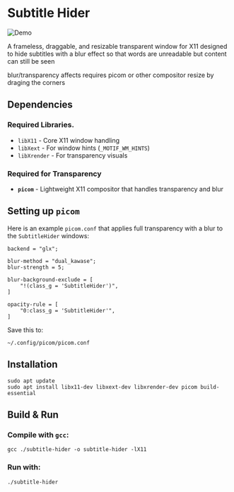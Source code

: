 # Subtitle Hider

![Demo](./media/subhide.gif)

A frameless, draggable, and resizable transparent window for X11 designed to
hide subtitles with a blur effect so that words are unreadable but content can
still be seen

blur/transparency affects requires picom or other compositor
resize by draging the corners

## Dependencies

### Required Libraries.

- `libX11` - Core X11 window handling
- `libXext` - For window hints (`_MOTIF_WM_HINTS`)
- `libXrender` - For transparency visuals

### Required for Transparency

- **`picom`** - Lightweight X11 compositor that handles transparency and blur

## Setting up `picom`

Here is an example `picom.conf` that applies full transparency with a blur to
the `SubtitleHider` windows:

```
backend = "glx";

blur-method = "dual_kawase";
blur-strength = 5;

blur-background-exclude = [
    "!(class_g = 'SubtitleHider')",
]

opacity-rule = [
    "0:class_g = 'SubtitleHider'",
]
```
Save this to:

```
~/.config/picom/picom.conf
```

## Installation

```
sudo apt update
sudo apt install libx11-dev libxext-dev libxrender-dev picom build-essential
```
## Build & Run

### Compile with `gcc`:

```
gcc ./subtitle-hider -o subtitle-hider -lX11
```
### Run with:

```
./subtitle-hider
```
